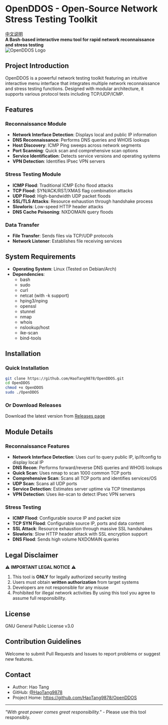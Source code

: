 # OpenDDOS - Open-Source Network Stress Testing Toolkit
[中文说明](/README.zh-CN.md)  
**A Bash-based interactive menu tool for rapid network reconnaissance and stress testing**  
![OpenDDOS Logo](https://via.placeholder.com/150x50?text=OpenDDOS)

## Project Introduction  
OpenDDOS is a powerful network testing toolkit featuring an intuitive interactive menu interface that integrates multiple network reconnaissance and stress testing functions. Designed with modular architecture, it supports various protocol tests including TCP/UDP/ICMP.

## Features  
### Reconnaissance Module  
- **Network Interface Detection**: Displays local and public IP information  
- **DNS Reconnaissance**: Performs DNS queries and WHOIS lookups  
- **Host Discovery**: ICMP Ping sweeps across network segments  
- **Port Scanning**: Quick scan and comprehensive scan options  
- **Service Identification**: Detects service versions and operating systems  
- **VPN Detection**: Identifies IPsec VPN servers  

### Stress Testing Module  
- **ICMP Flood**: Traditional ICMP Echo flood attacks  
- **TCP Flood**: SYN/ACK/RST/XMAS flag combination attacks  
- **UDP Flood**: High-bandwidth UDP packet floods  
- **SSL/TLS Attacks**: Resource exhaustion through handshake process  
- **Slowloris**: Low-speed HTTP header attacks  
- **DNS Cache Poisoning**: NXDOMAIN query floods  

### Data Transfer  
- **File Transfer**: Sends files via TCP/UDP protocols  
- **Network Listener**: Establishes file receiving services  

## System Requirements  
- **Operating System**: Linux (Tested on Debian/Arch)  
- **Dependencies**:  
  - bash  
  - sudo  
  - curl  
  - netcat (with -k support)  
  - hping3/nping  
  - openssl  
  - stunnel  
  - nmap  
  - whois  
  - nslookup/host  
  - ike-scan  
  - bind-tools  

## Installation  
### Quick Installation  
```bash  
git clone https://github.com/HaoTang9878/OpenDDOS.git  
cd OpenDDOS  
chmod +x OpenDDOS  
sudo ./OpenDDOS
```

### Or Download Releases
Download the latest version from [Releases page](https://github.com/HaoTang9878/OpenDDOS/releases)

## Module Details
### Reconnaissance Features
- **Network Interface Detection**: Uses curl to query public IP, ip/ifconfig to display local IP
- **DNS Recon**: Performs forward/reverse DNS queries and WHOIS lookups
- **Quick Scan**: Uses nmap to scan 1000 common TCP ports
- **Comprehensive Scan**: Scans all TCP ports and identifies services/OS
- **UDP Scan**: Scans all UDP ports
- **Service Detection**: Estimates server uptime via TCP timestamps
- **VPN Detection**: Uses ike-scan to detect IPsec VPN servers

### Stress Testing
- **ICMP Flood**: Configurable source IP and packet size
- **TCP SYN Flood**: Configurable source IP, ports and data content
- **SSL Attack**: Resource exhaustion through massive SSL handshakes
- **Slowloris**: Slow HTTP header attack with SSL encryption support
- **DNS Flood**: Sends high volume NXDOMAIN queries

## Legal Disclaimer
⚠ **IMPORTANT LEGAL NOTICE** ⚠
1. This tool is **ONLY** for legally authorized security testing
2. Users must obtain **written authorization** from target systems
3. Developers are not responsible for any misuse
4. Prohibited for illegal network activities
By using this tool you agree to assume full responsibility.

## License
GNU General Public License v3.0

## Contribution Guidelines
Welcome to submit Pull Requests and Issues to report problems or suggest new features.

## Contact
- Author: Hao Tang
- GitHub: [@HaoTang9878](https://github.com/HaoTang9878)
- Project Home: https://github.com/HaoTang9878/OpenDDOS

---
_"With great power comes great responsibility."_ - Please use this tool responsibly.
